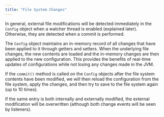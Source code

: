 ```yaml
---
title: "File System Changes"
---
```


In general, external file modifications will be detected immediately in the `Config` object when a watcher thread is enabled (explained later).
Otherwise, they are detected when a commit is performed.

The `Config` object maintains an in-memory record of all changes that have been applied to it through getters and setters.
When the underlying file changes, the new contents are loaded and the in-memory changes are then applied to the new configuration.
This provides the benefits of real-time updates of configurations while not losing any changes made in the JVM.

If the `commit()` method is called on the `Config` objects after the file system contents have been modified, we will then reload the configuration from the file system, apply the changes, and then try to save to the file system again (up to 10 times).

If the same entry is both internally and externally modified, the external modification will be overwritten (although both change events will be seen by listeners).
